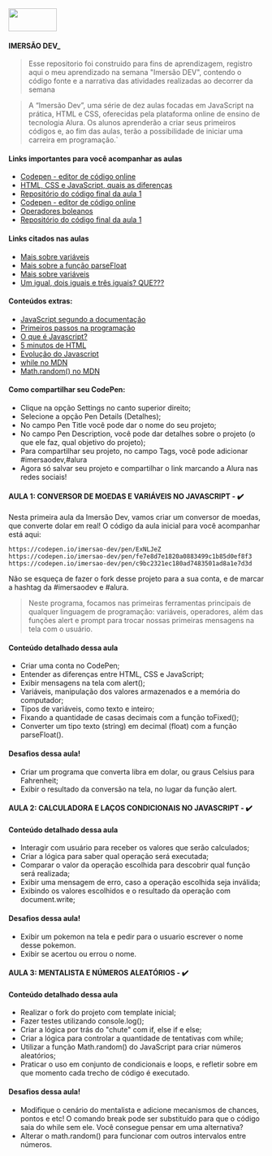 <img src="https://www.alura.com.br/assets/img/home/alura-logo.1570550707.svg" width="95" height="45">

#### IMERSÃO DEV_

>Esse repositorio foi construido para fins de aprendizagem, registro aqui o meu aprendizado na semana "Imersão DEV", contendo o código fonte e a narrativa das atividades realizadas ao decorrer da semana

>A “Imersão Dev”, uma série de dez aulas focadas em JavaScript na prática, HTML e CSS, oferecidas pela plataforma online de ensino de tecnologia Alura. Os alunos aprenderão a criar seus primeiros códigos e, ao fim das aulas, terão a possibilidade de iniciar uma carreira em programação.`

#### Links importantes para você acompanhar as aulas
- <a href="https://codepen.io/" target="_blank" rel="noopener">Codepen - editor de código online</a>
- <a href="https://www.alura.com.br/artigos/html-css-e-js-definicoes">HTML, CSS e JavaScript, quais as diferenças</a>
- <a href="https://github.com/alura-challenges/aluraquiz-base/tree/v1" target="_blank" rel="noopener">Repositório do código final da aula 1</a>
- <a href="https://codepen.io/" target="_blank" rel="noopener">Codepen - editor de código online</a>
- <a href="https://developer.mozilla.org/pt-BR/docs/Web/JavaScript/Guide/Expressions_and_operators" target="_blank" rel="noopener">Operadores boleanos</a>
- <a href="https://codepen.io/imersao-dev/pen/abdbd83b0cca06d82189ce304a851eea" target="_blank" rel="noopener">Repositório do código final da aula 1</a>

#### Links citados nas aulas
- <a href="https://developer.mozilla.org/pt-BR/docs/Web/JavaScript/Guide/Grammar_and_types#vari%C3%A1veis" target="_blank" rel="noopener">Mais sobre variáveis</a>
- <a href="https://developer.mozilla.org/pt-BR/docs/Web/JavaScript/Reference/Global_Objects/parseFloat" target="_blank" rel="noopener">Mais sobre a função parseFloat</a>
- <a href="https://developer.mozilla.org/pt-BR/docs/Web/JavaScript/Guide/Grammar_and_types#vari%C3%A1veis" target="_blank" rel="noopener">Mais sobre variáveis</a>
- <a href="https://pt.stackoverflow.com/questions/7/qual-a-diferen%C3%A7a-entre-os-operadores-e-em-javascript" target="_blank" rel="noopener">Um igual, dois iguais e três iguais? QUE???</a>


#### Conteúdos extras:
- <a href="https://developer.mozilla.org/pt-BR/docs/Web/JavaScript" target="_blank" rel="noopener">JavaScript segundo a documentação</a>
- <a href="https://hipsters.tech/primeiros-passos-na-programacao-a-imersao-dev-hipsters-ponto-tech-243/">Primeiros passos na programação</a>
- <a href="https://www.youtube.com/watch?v=NaVSbnnV75Q" target="_blank" rel="noopener">O que é Javascript?</a>
- <a href="https://www.youtube.com/watch?v=3oSIqIqzN3M" target="_blank" rel="noopener">5 minutos de HTML</a>
- <a href="https://www.youtube.com/watch?v=Bmw_6oOvO3s" target="_blank" rel="noopener">Evolução do Javascript</a>
- <a href="https://developer.mozilla.org/pt-BR/docs/Web/JavaScript/Reference/Statements/while" target="_blank" rel="noopener">while no MDN</a>
- <a href="https://developer.mozilla.org/pt-BR/docs/Web/JavaScript/Reference/Global_Objects/Math/random" target="_blank" rel="noopener">Math.random() no MDN</a>

#### Como compartilhar seu CodePen:
- Clique na opção Settings no canto superior direito;
- Selecione a opção Pen Details (Detalhes);
- No campo Pen Title você pode dar o nome do seu projeto;
- No campo Pen Description, você pode dar detalhes sobre o projeto (o que ele faz, qual objetivo do projeto);
- Para compartilhar seu projeto, no campo Tags, você pode adicionar #imersaodev,#alura
- Agora só salvar seu projeto e compartilhar o link marcando a Alura nas redes sociais!

#### AULA 1: CONVERSOR DE MOEDAS E VARIÁVEIS NO JAVASCRIPT - :heavy_check_mark:
Nesta primeira aula da Imersão Dev, vamos criar um conversor de moedas, que converte dolar em real! O código da aula inicial para você acompanhar está aqui:

````
https://codepen.io/imersao-dev/pen/ExNLJeZ
https://codepen.io/imersao-dev/pen/fe7e8d7e1820a0883499c1b85d0ef8f3
https://codepen.io/imersao-dev/pen/c9bc2321ec180ad7483501ad8a1e7d3d
````

Não se esqueça de fazer o fork desse projeto para a sua conta, e de marcar a hashtag da #imersaodev e #alura.

>Neste programa, focamos nas primeiras ferramentas principais de qualquer linguagem de programação: variáveis, operadores, além das funções alert e prompt para trocar nossas primeiras mensagens na tela com o usuário.

#### Conteúdo detalhado dessa aula
- Criar uma conta no CodePen;
- Entender as diferenças entre HTML, CSS e JavaScript;
- Exibir mensagens na tela com alert();
- Variáveis, manipulação dos valores armazenados e a memória do computador;
- Tipos de variáveis, como texto e inteiro;
- Fixando a quantidade de casas decimais com a função toFixed();
- Converter um tipo texto (string) em decimal (float) com a função parseFloat().

#### Desafios dessa aula!
- Criar um programa que converta libra em dolar, ou graus Celsius para Fahrenheit;
- Exibir o resultado da conversão na tela, no lugar da função alert.

#### AULA 2: CALCULADORA E LAÇOS CONDICIONAIS NO JAVASCRIPT - :heavy_check_mark:

#### Conteúdo detalhado dessa aula
- Interagir com usuário para receber os valores que serão calculados;
- Criar a lógica para saber qual operação será executada;
- Comparar o valor da operação escolhida para descobrir qual função será realizada;
- Exibir uma mensagem de erro, caso a operação escolhida seja inválida;
- Exibindo os valores escolhidos e o resultado da operação com document.write;

#### Desafios dessa aula!
- Exibir um pokemon na tela e pedir para o usuario escrever o nome desse pokemon.
- Exibir se acertou ou errou o nome.

#### AULA 3: MENTALISTA E NÚMEROS ALEATÓRIOS - :heavy_check_mark:

#### Conteúdo detalhado dessa aula
- Realizar o fork do projeto com template inicial;
- Fazer testes utilizando console.log();
- Criar a lógica por trás do "chute" com if, else if e else;
- Criar a lógica para controlar a quantidade de tentativas com while;
- Utilizar a função Math.random() do JavaScript para criar números aleatórios;
- Praticar o uso em conjunto de condicionais e loops, e refletir sobre em que momento cada trecho de código é executado.

#### Desafios dessa aula!
- Modifique o cenário do mentalista e adicione mecanismos de chances, pontos e etc!
O comando break pode ser substituído para que o código saia do while sem ele. Você consegue pensar em uma alternativa?
- Alterar o math.random() para funcionar com outros intervalos entre números.
